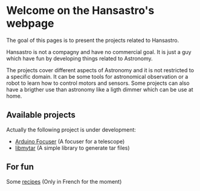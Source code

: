 # Welcome on the Hansastro's webpage

The goal of this pages is to present the projects related to Hansastro.

Hansastro is not a compagny and have no commercial goal. It is just a guy which have fun by developing things related to Astronomy.

The projects cover different aspects of Astronomy and it is not restricted to a specific domain. It can be some tools for astronomical observation or a robot to learn how to control motors and sensors. Some projects can also have a brigther use than astronomy like a ligth dimmer which can be use at home. 

## Available projects

Actually the following project is under development:
- [Arduino Focuser](https://hansastro.github.io/Focuser) (A focuser for a telescope)
- [libmytar](https://hansastro.github.io/libmytar/) (A simple library to generate tar files)

## For fun
Some [recipes](https://hansastro.github.io/Recipes/) (Only in French for the moment)
